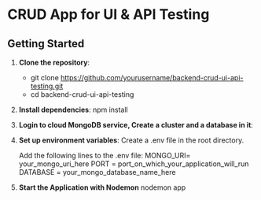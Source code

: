 # CRUD App for UI & API Testing

## Getting Started

1. **Clone the repository**:
   + git clone https://github.com/yourusername/backend-crud-ui-api-testing.git
   + cd backend-crud-ui-api-testing

3. **Install dependencies**:
   npm install

4. **Login to cloud MongoDB service, Create a cluster and a database in it**:

5. **Set up environment variables**:
   Create a .env file in the root directory.

   Add the following lines to the .env file:
      MONGO_URI= your_mongo_uri_here
      PORT = port_on_which_your_application_will_run
      DATABASE = your_mongo_database_name_here

6. **Start the Application with Nodemon**
   nodemon app

   
